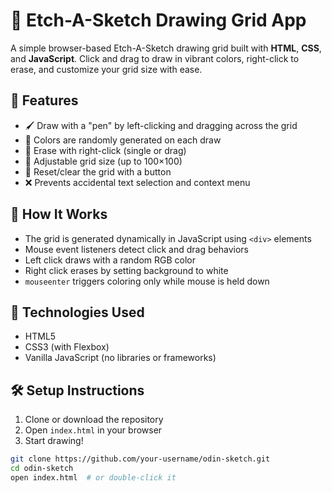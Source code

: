 # 🎨 Etch-A-Sketch Drawing Grid App

A simple browser-based Etch-A-Sketch drawing grid built with **HTML**, **CSS**, and **JavaScript**. Click and drag to draw in vibrant colors, right-click to erase, and customize your grid size with ease.

## 🚀 Features

- 🖌️ Draw with a "pen" by left-clicking and dragging across the grid
- 🌈 Colors are randomly generated on each draw
- 🧽 Erase with right-click (single or drag)
- 🧊 Adjustable grid size (up to 100×100)
- 🔄 Reset/clear the grid with a button
- ❌ Prevents accidental text selection and context menu

## 🧠 How It Works

- The grid is generated dynamically in JavaScript using `<div>` elements
- Mouse event listeners detect click and drag behaviors
- Left click draws with a random RGB color
- Right click erases by setting background to white
- `mouseenter` triggers coloring only while mouse is held down

## 🔧 Technologies Used

- HTML5
- CSS3 (with Flexbox)
- Vanilla JavaScript (no libraries or frameworks)

## 🛠️ Setup Instructions

1. Clone or download the repository
2. Open `index.html` in your browser
3. Start drawing!

```bash
git clone https://github.com/your-username/odin-sketch.git
cd odin-sketch
open index.html  # or double-click it
```
